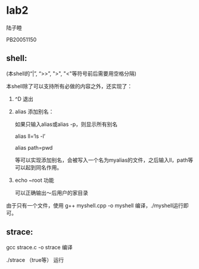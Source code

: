 # lab2

陆子睦

PB20051150

## shell:

(本shell的“|”,  “>>”,  ">", "<"等符号前后需要用空格分隔)

本shell除了可以支持所有必做的内容之外，还实现了：

1. ^D 退出

2. alias 添加别名：

   如果只输入alias或alias -p，则显示所有别名

   alias ll=‘ls -l’

   alias path=pwd

   等可以实现添加别名，会被写入一个名为myalias的文件，之后输入ll，path等可以起到同名作用。
   
3. echo ~root 功能

   可以正确输出～后用户的家目录

由于只有一个文件，使用 g++ myshell.cpp -o myshell 编译，./myshell运行即可。

## strace:

gcc strace.c -o strace 编译

./strace （true等） 运行
